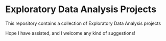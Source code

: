 # Exploratory Data Analysis Projects

This repository contains a collection of Exploratory Data Analysis projects

Hope I have assisted, and I welcome any kind of suggestions!

